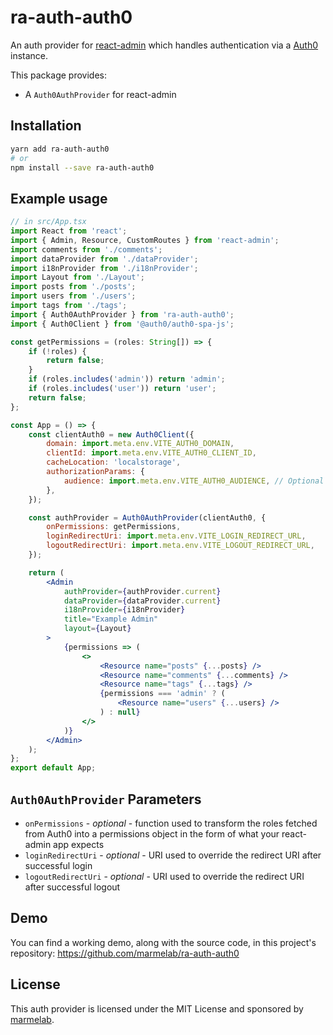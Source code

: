 # ra-auth-auth0

An auth provider for [react-admin](https://github.com/marmelab/react-admin) which handles authentication via a [Auth0](https://auth0.com) instance.

This package provides:

-   A `Auth0AuthProvider` for react-admin

## Installation

```sh
yarn add ra-auth-auth0
# or
npm install --save ra-auth-auth0
```

## Example usage

```jsx
// in src/App.tsx
import React from 'react';
import { Admin, Resource, CustomRoutes } from 'react-admin';
import comments from './comments';
import dataProvider from './dataProvider';
import i18nProvider from './i18nProvider';
import Layout from './Layout';
import posts from './posts';
import users from './users';
import tags from './tags';
import { Auth0AuthProvider } from 'ra-auth-auth0';
import { Auth0Client } from '@auth0/auth0-spa-js';

const getPermissions = (roles: String[]) => {
    if (!roles) {
        return false;
    }
    if (roles.includes('admin')) return 'admin';
    if (roles.includes('user')) return 'user';
    return false;
};

const App = () => {
    const clientAuth0 = new Auth0Client({
        domain: import.meta.env.VITE_AUTH0_DOMAIN,
        clientId: import.meta.env.VITE_AUTH0_CLIENT_ID,
        cacheLocation: 'localstorage',
        authorizationParams: {
            audience: import.meta.env.VITE_AUTH0_AUDIENCE, // Optional but required for non-opaque access token (https://community.auth0.com/t/why-is-my-access-token-not-a-jwt-opaque-token/31028)
        },
    });

    const authProvider = Auth0AuthProvider(clientAuth0, {
        onPermissions: getPermissions,
        loginRedirectUri: import.meta.env.VITE_LOGIN_REDIRECT_URL,
        logoutRedirectUri: import.meta.env.VITE_LOGOUT_REDIRECT_URL,
    });

    return (
        <Admin
            authProvider={authProvider.current}
            dataProvider={dataProvider.current}
            i18nProvider={i18nProvider}
            title="Example Admin"
            layout={Layout}
        >
            {permissions => (
                <>
                    <Resource name="posts" {...posts} />
                    <Resource name="comments" {...comments} />
                    <Resource name="tags" {...tags} />
                    {permissions === 'admin' ? (
                        <Resource name="users" {...users} />
                    ) : null}
                </>
            )}
        </Admin>
    );
};
export default App;
```

## `Auth0AuthProvider` Parameters

-   `onPermissions` - _optional_ - function used to transform the roles fetched from Auth0 into a permissions object in the form of what your react-admin app expects
-   `loginRedirectUri` - _optional_ - URI used to override the redirect URI after successful login
-   `logoutRedirectUri` - _optional_ - URI used to override the redirect URI after successful logout

## Demo

You can find a working demo, along with the source code, in this project's repository: https://github.com/marmelab/ra-auth-auth0

## License

This auth provider is licensed under the MIT License and sponsored by [marmelab](https://marmelab.com).
